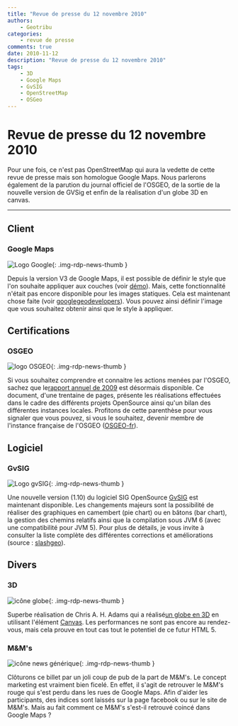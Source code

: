 ```yaml
---
title: "Revue de presse du 12 novembre 2010"
authors:
    - Geotribu
categories:
    - revue de presse
comments: true
date: 2010-11-12
description: "Revue de presse du 12 novembre 2010"
tags:
    - 3D
    - Google Maps
    - GvSIG
    - OpenStreetMap
    - OSGeo
---
```


# Revue de presse du 12 novembre 2010

Pour une fois, ce n'est pas OpenStreetMap qui aura la vedette de cette revue de presse mais son homologue Google Maps. Nous parlerons également de la parution du journal officiel de l'OSGEO, de la sortie de la nouvelle version de GVSig et enfin de la réalisation d'un globe 3D en canvas.

----

## Client

### Google Maps

![Logo Google](https://cdn.geotribu.fr/img/logos-icones/entreprises_association/google/google.webp "Logo Google"){: .img-rdp-news-thumb }

Depuis la version V3 de Google Maps, il est possible de définir le style que l'on souhaite appliquer aux couches (voir [démo](http://gmaps-samples-v3.googlecode.com/svn/trunk/styledmaps/wizard/index.html)). Mais, cette fonctionnalité n'était pas encore disponible pour les images statiques. Cela est maintenant chose faite (voir [googlegeodevelopers](http://googlegeodevelopers.blogspot.com/2010/11/styled-static-maps-launches.html)). Vous pouvez ainsi définir l'image que vous souhaitez obtenir ainsi que le style à appliquer.

## Certifications

### OSGEO

![logo OSGEO](https://cdn.geotribu.fr/img/logos-icones/entreprises_association/osgeo.png "Logo OSGEO"){: .img-rdp-news-thumb }

Si vous souhaitez comprendre et connaitre les actions menées par l'OSGEO, sachez que le[rapport annuel de 2009](http://www.osgeo.org/news/2010/2009-annual-report-available) est désormais disponible. Ce document, d'une trentaine de pages, présente les réalisations effectuées dans le cadre des différents projets OpenSource ainsi qu'un bilan des différentes instances locales. Profitons de cette parenthèse pour vous signaler que vous pouvez, si vous le souhaitez, devenir membre de l'instance française de l'OSGEO ([OSGEO-fr](http://wiki.osgeo.org/wiki/Francophone_OSGeo_Chapter)).

## Logiciel

### GvSIG

![Logo gvSIG](https://cdn.geotribu.fr/img/logos-icones/logiciels_librairies/gvsig.png "Logo gvSIG"){: .img-rdp-news-thumb }

Une nouvelle version (1.10) du logiciel SIG OpenSource [GvSIG](http://www.gvsig.org/web/) est maintenant disponible. Les changements majeurs sont la possibilité de réaliser des graphiques en camembert (pie chart) ou en bâtons (bar chart), la gestion des chemins relatifs ainsi que la compilation sous JVM 6 (avec une compatibilité pour JVM 5). Pour plus de détails, je vous invite à consulter la liste complète des différentes corrections et améliorations (source : [slashgeo](http://slashgeo.org/2010/11/03/New-final-version-gvSIG-available-gvSIG-110)).

## Divers

### 3D

![icône globe](https://cdn.geotribu.fr/img/internal/icons-rdp-news/world.png "icône globe"){: .img-rdp-news-thumb }

Superbe réalisation de Chris A. H. Adams qui a réalisé[un globe en 3D](http://cs.smu.ca/~c_adams1/3DEarth3/) en utilisant l'élément [Canvas](https://fr.wikipedia.org/wiki/Canvas_%28HTML%29). Les performances ne sont pas encore au rendez-vous, mais cela prouve en tout cas tout le potentiel de ce futur HTML 5.

### M&M's

![icône news générique](https://cdn.geotribu.fr/img/internal/icons-rdp-news/news.png "News Geotribu"){: .img-rdp-news-thumb }

Clôturons ce billet par un joli coup de pub de la part de M&M's. Le concept marketing est vraiment bien ficelé. En effet, il s'agit de retrouver le M&M's rouge qui s'est perdu dans les rues de Google Maps. Afin d'aider les participants, des indices sont laissés sur la page facebook ou sur le site de M&M's. Mais au fait comment ce M&M's s'est-il retrouvé coincé dans Google Maps ?

